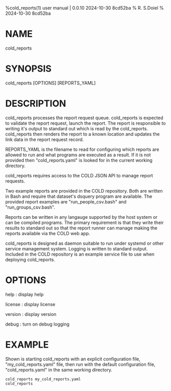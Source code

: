 %cold_reports(1) user manual | 0.0.10 2024-10-30 8cd52ba
% R. S.Doiel
% 2024-10-30 8cd52ba
    
# NAME
    
cold_reports
    
# SYNOPSIS
    
cold_reports [OPTIONS] [REPORTS_YAML]

# DESCRIPTION
    
cold_reports processes the report request queue. cold_reports is expected to validate
the report request, launch the report. The report is responsible to writing it's output
to standard out which is read by the cold_reports. cold_reports then renders the report
to a known location and updates the link data in the report request record.

REPORTS_YAML is the filename to read for configuring which reports are allowed to run and
what programs are executed as a result. If it is not provided then "cold_reports.yaml" is looked
for in the current working directory.

cold_reports requires access to the COLD JSON API to manage report requests.

Two example reports are provided in the COLD repository. Both are written in Bash and
require that dataset's dsquery program are available.  The provided report examples
are "run_people_csv.bash" and "run_groups_csv.bash".

Reports can be written in any langauge supported by the host system or can be 
compiled programs. The primary requirement is that they write their results to standard
out so that the report runner can manage making the reports available via the COLD web app.
    
cold_reports is designed as daemon suitable to run under systemd or other service management
system.  Logging is written to standard output. Included in the COLD repository is an example
service file to use when deploying cold_reports.

# OPTIONS

help
: display help

license
: display license

version
: display version

debug
: turn on debug logging


# EXAMPLE

Shown is starting cold_reports with an explicit configuration file, "my_cold_reports.yaml" file, then
run with the default configuration file, "cold_reports.yaml" in the same working directory.

~~~shell
cold_reports my_cold_reports.yaml
cold_reports
~~~


